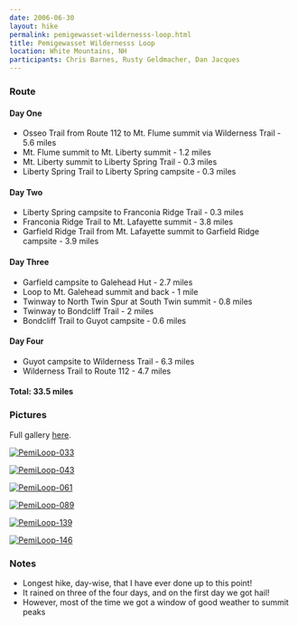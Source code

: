 ```yaml
---
date: 2006-06-30
layout: hike
permalink: pemigewasset-wildernesss-loop.html
title: Pemigewasset Wildernesss Loop
location: White Mountains, NH
participants: Chris Barnes, Rusty Geldmacher, Dan Jacques
---
```


### Route

#### Day One

  * Osseo Trail from Route 112 to Mt. Flume summit via Wilderness Trail - 5.6 miles
  * Mt. Flume summit to Mt. Liberty summit - 1.2 miles
  * Mt. Liberty summit to Liberty Spring Trail - 0.3 miles
  * Liberty Spring Trail to Liberty Spring campsite - 0.3 miles

#### Day Two

  * Liberty Spring campsite to Franconia Ridge Trail - 0.3 miles
  * Franconia Ridge Trail to Mt. Lafayette summit - 3.8 miles
  * Garfield Ridge Trail from Mt. Lafayette summit to Garfield Ridge campsite - 3.9 miles

#### Day Three

  * Garfield campsite to Galehead Hut - 2.7 miles
  * Loop to Mt. Galehead summit and back - 1 mile
  * Twinway to North Twin Spur at South Twin summit - 0.8 miles
  * Twinway to Bondcliff Trail - 2 miles
  * Bondcliff Trail to Guyot campsite  - 0.6 miles

#### Day Four

  * Guyot campsite to Wilderness Trail - 6.3 miles
  * Wilderness Trail to Route 112 - 4.7 miles

#### Total: 33.5 miles

### Pictures

Full gallery [here](http://www.flickr.com/photos/geldmacher/sets/72157594559276002/).

[![PemiLoop-033](http://farm1.static.flickr.com/115/404211983_7bd66db631.jpg)](http://www.flickr.com/photos/geldmacher/404211983/)

[![PemiLoop-043](http://farm1.static.flickr.com/135/404217086_309fbccf99.jpg)](http://www.flickr.com/photos/geldmacher/404217086/)

[![PemiLoop-061](http://farm1.static.flickr.com/134/404220826_7c84aedb22.jpg)](http://www.flickr.com/photos/geldmacher/404220826/)

[![PemiLoop-089](http://farm1.static.flickr.com/184/404227394_d7add50dc3.jpg)](http://www.flickr.com/photos/geldmacher/404227394/)

[![PemiLoop-139](http://farm1.static.flickr.com/148/404238714_3c1d25cc50.jpg)](http://www.flickr.com/photos/geldmacher/404238714/)

[![PemiLoop-146](http://farm1.static.flickr.com/133/404240848_27cc5f8f0c.jpg)](http://www.flickr.com/photos/geldmacher/404240848/)

### Notes

  * Longest hike, day-wise, that I have ever done up to this point!
  * It rained on three of the four days, and on the first day we got hail!
  * However, most of the time we got a window of good weather to summit peaks
